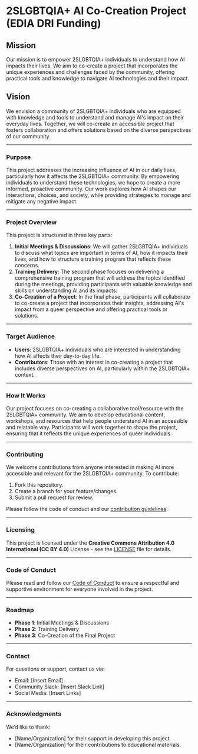 # **2SLGBTQIA+ AI Co-Creation Project (EDIA DRI Funding)**

## **Mission**
Our mission is to empower 2SLGBTQIA+ individuals to understand how AI impacts their lives. We aim to co-create a project that incorporates the unique experiences and challenges faced by the community, offering practical tools and knowledge to navigate AI technologies and their impact.

## **Vision**
We envision a community of 2SLGBTQIA+ individuals who are equipped with knowledge and tools to understand and manage AI's impact on their everyday lives. Together, we will co-create an accessible project that fosters collaboration and offers solutions based on the diverse perspectives of our community.

---

### **Purpose**
This project addresses the increasing influence of AI in our daily lives, particularly how it affects the 2SLGBTQIA+ community. By empowering individuals to understand these technologies, we hope to create a more informed, proactive community. Our work explores how AI shapes our interactions, choices, and society, while providing strategies to manage and mitigate any negative impact.

---

### **Project Overview**
This project is structured in three key parts:

1. **Initial Meetings & Discussions**: We will gather 2SLGBTQIA+ individuals to discuss what topics are important in terms of AI, how it impacts their lives, and how to structure a training program that reflects these concerns.
2. **Training Delivery**: The second phase focuses on delivering a comprehensive training program that will address the topics identified during the meetings, providing participants with valuable knowledge and skills on understanding AI and its impacts.
3. **Co-Creation of a Project**: In the final phase, participants will collaborate to co-create a project that incorporates their insights, addressing AI's impact from a queer perspective and offering practical tools or solutions.

---

### **Target Audience**
- **Users**: 2SLGBTQIA+ individuals who are interested in understanding how AI affects their day-to-day life.
- **Contributors**: Those with an interest in co-creating a project that includes diverse perspectives on AI, particularly within the 2SLGBTQIA+ context.

---

### **How It Works**
Our project focuses on co-creating a collaborative tool/resource with the 2SLGBTQIA+ community. We aim to develop educational content, workshops, and resources that help people understand AI in an accessible and relatable way. Participants will work together to shape the project, ensuring that it reflects the unique experiences of queer individuals.

---

### **Contributing**
We welcome contributions from anyone interested in making AI more accessible and relevant for the 2SLGBTQIA+ community. To contribute:
1. Fork this repository.
2. Create a branch for your feature/changes.
3. Submit a pull request for review.

Please follow the code of conduct and our [contribution guidelines](CONTRIBUTING.md).

---

### **Licensing**
This project is licensed under the **Creative Commons Attribution 4.0 International (CC BY 4.0)** License - see the [LICENSE](LICENSE) file for details.

---

### **Code of Conduct**
Please read and follow our [Code of Conduct](CODE_OF_CONDUCT.md) to ensure a respectful and supportive environment for everyone involved in the project.

---

### **Roadmap**
- **Phase 1**: Initial Meetings & Discussions
- **Phase 2**: Training Delivery
- **Phase 3**: Co-Creation of the Final Project

---

### **Contact**
For questions or support, contact us via:
- Email: [Insert Email]
- Community Slack: [Insert Slack Link]
- Social Media: [Insert Links]

---

### **Acknowledgments**
We’d like to thank:
- [Name/Organization] for their support in developing this project.
- [Name/Organization] for their contributions to educational materials.
